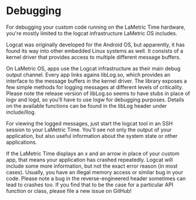 # Debugging

For debugging your custom code running on the LaMetric Time hardware, you're mostly limited to the logcat infrastructure LaMetric OS includes.

Logcat was originally developed for the Android OS, but apparently, it has found its way into other embedded Linux systems as well. It consists of a kernel driver that provides access to multiple different message buffers.

On LaMetric OS, apps use the Logcat infrastructure as their main debug output channel. Every app links agains libLog.so, which provides an interface to the message buffers in the kernel driver. The library exposes a few simple methods for logging messages at different levels of criticality. Please note the release version of libLog.so seems to have stubs in place of logv and logd, so you'll have to use logw for debugging purposes. Details on the available functions can be found in the libLog header under include/llog.

For viewing the logged messages, just start the logcat tool in an SSH session to your LaMetric Time. You'll see not only the output of your application, but also useful information about the system state or other applications.

If the LaMetric Time displays an x and an arrow in place of your custom app, that means your application has crashed repeatedly. Logcat will include some more information, but not the exact error reason (in most cases). Usually, you have an illegal memory access or similar bug in your code. Please note a bug in the reverse-engineered header sometimes can lead to crashes too. If you find that to be the case for a particular API function or class, please file a new issue on GitHub!

